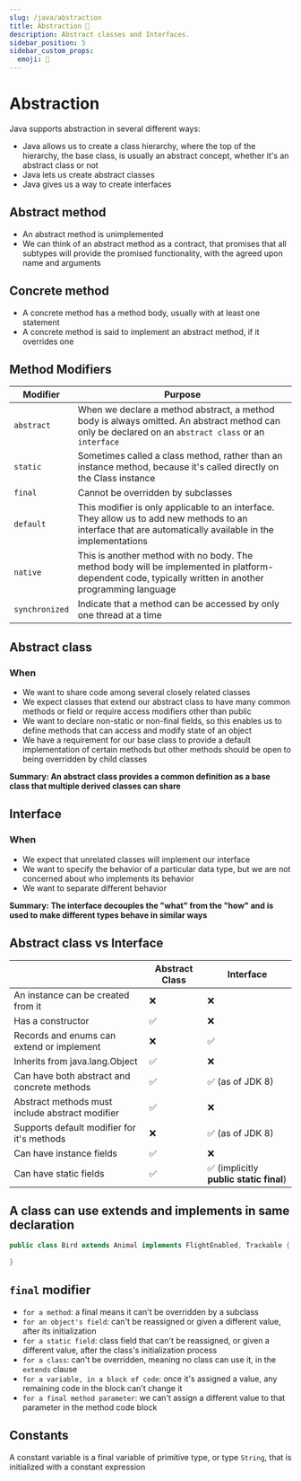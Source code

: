 ```yaml
---
slug: /java/abstraction
title: Abstraction 🔮
description: Abstract classes and Interfaces.
sidebar_position: 5
sidebar_custom_props:
  emoji: 🔮
---
```


# Abstraction 

Java supports abstraction in several different ways:

* Java allows us to create a class hierarchy, where the top of the hierarchy, the base class, is usually an abstract
  concept, whether it's an abstract class or not
* Java lets us create abstract classes
* Java gives us a way to create interfaces

## Abstract method

* An abstract method is unimplemented
* We can think of an abstract method as a contract, that promises that all subtypes will provide the promised
  functionality, with the agreed upon name and arguments

## Concrete method

* A concrete method has a method body, usually with at least one statement
* A concrete method is said to implement an abstract method, if it overrides one

## Method Modifiers

| Modifier       | Purpose                                                                                                                                                    |
|----------------|------------------------------------------------------------------------------------------------------------------------------------------------------------|
| `abstract`     | When we declare a method abstract, a method body is always omitted. An abstract method can only be declared on an `abstract class` or an `interface`       |
| `static`       | Sometimes called a class method, rather than an instance method, because it's called directly on the Class instance                                        |
| `final`        | Cannot be overridden by subclasses                                                                                                                         |
| `default`      | This modifier is only applicable to an interface. They allow us to add new methods to an interface that are automatically available in the implementations |
| `native`       | This is another method with no body. The method body will be implemented in platform-dependent code, typically written in another programming language     |
| `synchronized` | Indicate that a method can be accessed by only one thread at a time                                                                                        |

## Abstract class

### When

* We want to share code among several closely related classes
* We expect classes that extend our abstract class to have many
  common methods or field or require access modifiers other than public
* We want to declare non-static or non-final fields, so this enables us
  to define methods that can access and modify state of an object
* We have a requirement for our base class to provide a default implementation
  of certain methods but other methods should be open to being overridden by child classes

**Summary: An abstract class provides a common definition as a base class that multiple
derived classes can share**

## Interface

### When

* We expect that unrelated classes will implement our interface
* We want to specify the behavior of a particular data type, but we are not concerned about
  who implements its behavior
* We want to separate different behavior

**Summary: The interface decouples the "what" from the "how" and is used to make different types
behave in similar ways**

## Abstract class vs Interface

|                                                 | Abstract Class | Interface                              |
|-------------------------------------------------|----------------|----------------------------------------|
| An instance can be created from it              | ❌              | ❌                                      |
| Has a constructor                               | ✅              | ❌                                      |
| Records and enums can extend or implement       | ❌              | ✅                                      |
| Inherits from java.lang.Object                  | ✅              | ❌                                      |
| Can have both abstract and concrete methods     | ✅              | ✅ (as of JDK 8)                        |
| Abstract methods must include abstract modifier | ✅              | ❌                                      |
| Supports default modifier for it's methods      | ❌              | ✅ (as of JDK 8)                        |
| Can have instance fields                        | ✅              | ❌                                      |
| Can have static fields                          | ✅              | ✅ (implicitly **public static final**) |

## A class can use extends and implements in same declaration

```java
public class Bird extends Animal implements FlightEnabled, Trackable {
    
}
```

## `final` modifier

* `for a method`: a final means it can't be overridden by a subclass
* `for an object's field`: can't be reassigned or given a different value, after its initialization
* `for a static field`: class field that can't be reassigned, or given a different value, after the class's
  initialization process
* `for a class`: can't be overridden, meaning no class can use it, in the `extends` clause
* `for a variable, in a block of code`: once it's assigned a value, any remaining code in the block can't change it
* `for a final method parameter`: we can't assign a different value to that parameter in the method code block

## Constants

A constant variable is a final variable of primitive type, or type `String`, that is initialized with a constant
expression
